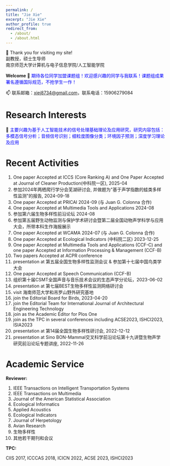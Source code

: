 ```yaml
---
permalink: /
title: "Jie Xie"
excerpt: "Jie Xie"
author_profile: true
redirect_from: 
  - /about/
  - /about.html
---
```



👋 Thank you for visiting my site! 
<br> 副教授，硕士生导师 <br>
南京师范大学计算机与电子信息学院/人工智能学院

**Welcome**
👀 <span style="color:blue"> 期待各位同学加盟课题组！欢迎感兴趣的同学与我联系！课题组成果署名遵循国际规范，不抢学生一作！</span> 

📫 联系邮箱：xiej8734@gmail.com，联系电话：15906279084

**Research Interests**
======
🌱 <span style="color:blue">主要兴趣为基于人工智能技术的信号处理基础理论及应用研究，研究内容包括：多模态信号分析；音频信号识别；细粒度图像分类；环境因子预测；深度学习理论及应用</span> 

**Recent Activities**
======
1. One paper Accepted at ICCS (Core Ranking A) and One Paper Accepted at Journal of Cleaner Production(中科院一区), 2025-04
2. 参加2024年两栖爬行学分会芜湖研讨会, 并做题为"基于声学指数的蛙类多样性监测"的报告, 2024-09-18
3. One paper Accepted at PRICAI 2024-09 (与 Juan G. Colonna 合作)
4. One paper Accepted at Multimedia Tools and Applications 2024-08
5. 参加第六届生物多样性前沿论坛 2024-08
6. 参加第五届野生动物监测与保护学术研讨会暨第二届全国动物声学科学与应用大会，所带本科生作海报展示
7. One paper Accepted at WCAMA 2024-07 (与 Juan G. Colonna 合作)
8. One paper Accepted at Ecological Indicators (中科院二区) 2023-12-25
9. One paper Accepted at Multimedia Tools and Applications (CCF-C) and one paper Accepted at Information Processing & Management (CCF-B)
10. Two papers Accepted at ACPR conference
11. presentation at 第五届全国生物多样性监测会议 & 参加第十七届中国鸟类学大会
12. One paper Accepted at Speech Communication (CCF-B)
13. 组织第十届CSMT全国声音与音乐技术会议的生态声学分论坛，2023-06-02
14. presentation at 第七届BEST生物多样性监测网络研讨会
15. visit 海南师范大学和吊罗山野外研究基地
16. join the Editorial Board for Birds, 2023-04-20
17. join the Editorial Team for International Journal of Architectural Engineering Technology
18. join as the Academic Editor for Plos One
19. join as the TPC in several conferences including ACSE2023, ISHCI2023, ISIA2023
20. presentation at 第14届全国生物多样性研讨会, 2022-12-12
21. presentation at Sino BON-Mammal交叉科学前沿论坛第十九讲暨生物声学研究前沿论坛专题讲座, 2022-11-26


**Academic Service**
======
<span style="font-weight:bold">Reviewer: </span>
01. IEEE Transactions on Intelligent Transportation Systems
02. IEEE Transactions on Multimedia
03. Journal of the American Statistical Association
04. Ecological Informatics
05. Applied Acoustics
06. Ecological Indicators
07. Journal of Herpetology
08. Avian Research
09. 生物多样性
10. 其他若干期刊和会议

<span style="font-weight:bold">TPC: </span>

CIIS 2017, ICCCAS 2018, ICICN 2022, ACSE 2023, ISHCI2023





